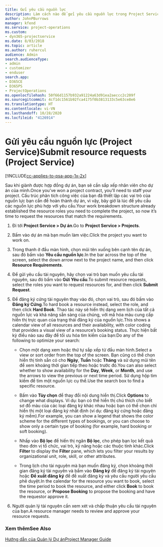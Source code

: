 ```yaml
---
title: Gửi yêu cầu nguồn lực
description: Làm cách nào để gửi yêu cầu nguồn lực trong Project Service
author: JohnPBurrows
manager: kfend
ms.service: project-operations
ms.custom:
- dyn365-projectservice
ms.date: 8/03/2018
ms.topic: article
ms.author: ruhercul
audience: Admin
search.audienceType:
- admin
- customizer
- enduser
search.app:
- D365CE
- D365PS
- ProjectOperations
ms.openlocfilehash: 50f66d1157b932a91224a63d91ea2aeccc2c209f
ms.sourcegitcommit: 4cf1dc1561b92fca4175f0b3813133c5e63ce8e6
ms.translationtype: HT
ms.contentlocale: vi-VN
ms.lasthandoff: 10/28/2020
ms.locfileid: "4126914"
---
```

# <a name="submit-resource-requests-project-service"></a><span data-ttu-id="d08a8-103">Gửi yêu cầu nguồn lực (Project Service)</span><span class="sxs-lookup"><span data-stu-id="d08a8-103">Submit resource requests (Project Service)</span></span>

[!INCLUDE[cc-applies-to-psa-app-1x-2x](../includes/cc-applies-to-psa-app-1x-2x.md)]

<span data-ttu-id="d08a8-104">Sau khi giành được hợp đồng dự án, bạn sẽ cần sắp xếp nhân viên cho dự án của mình.</span><span class="sxs-lookup"><span data-stu-id="d08a8-104">Once you’ve won a project contract, you’ll need to staff your project.</span></span> <span data-ttu-id="d08a8-105">Cấu trúc phân tích công việc của bạn đã thiết lập các vai trò của nguồn lực bạn cần để hoàn thành dự án, vì vậy, bây giờ là lúc để yêu cầu các nguồn lực phù hợp với yêu cầu.</span><span class="sxs-lookup"><span data-stu-id="d08a8-105">Your work breakdown structure already established the resource roles you need to complete the project, so now it’s time to request the resources that match the requirements.</span></span>  
  
1.  <span data-ttu-id="d08a8-106">Đi tới **Project Service > Dự án**.</span><span class="sxs-lookup"><span data-stu-id="d08a8-106">Go to **Project Service > Projects**.</span></span>  
  
2.  <span data-ttu-id="d08a8-107">Bấm vào dự án mà bạn muốn làm việc.</span><span class="sxs-lookup"><span data-stu-id="d08a8-107">Click the project you want to work on.</span></span>  
  
3.  <span data-ttu-id="d08a8-108">Trong thanh ở đầu màn hình, chọn mũi tên xuống bên cạnh tên dự án, sau đó bấm vào **Yêu cầu nguồn lực**.</span><span class="sxs-lookup"><span data-stu-id="d08a8-108">In the bar across the top of the screen, select the down arrow next to the project name, and then click **Resource Requirements**.</span></span>  
  
4.  <span data-ttu-id="d08a8-109">Để gửi yêu cầu tài nguyên, hãy chọn vai trò bạn muốn yêu cầu tài nguyên, sau đó bấm vào **Gửi Yêu cầu**.</span><span class="sxs-lookup"><span data-stu-id="d08a8-109">To submit resource requests, select the roles you want to request resources for, and then click **Submit Request**.</span></span>  
  
5.  <span data-ttu-id="d08a8-110">Để đăng ký cứng tài nguyên thay vào đó, chọn vai trò, sau đó bấm vào **Đăng ký Cứng**.</span><span class="sxs-lookup"><span data-stu-id="d08a8-110">To hard book a resource instead, select the role, and then click **Hard Book**.</span></span> <span data-ttu-id="d08a8-111">Thao tác này sẽ hiển thị dạng xem lịch của tất cả nguồn lực và khả năng sẵn sàng của chúng, với mã hóa màu cung cấp hiển thị trực quan của trạng thái đăng ký của nguồn lực.</span><span class="sxs-lookup"><span data-stu-id="d08a8-111">This shows a calendar view of all resources and their availability, with color coding that provides a visual view of a resource’s booking status.</span></span> <span data-ttu-id="d08a8-112">Thực hiện bất kỳ điều nào sau đây để tối ưu hóa tìm kiếm của bạn:</span><span class="sxs-lookup"><span data-stu-id="d08a8-112">Do any of the following to optimize your search:</span></span>  
  
    -   <span data-ttu-id="d08a8-113">Chọn một dạng xem hoặc thứ tự sắp xếp từ đầu màn hình.</span><span class="sxs-lookup"><span data-stu-id="d08a8-113">Select a view or sort order from the top of the screen.</span></span> <span data-ttu-id="d08a8-114">Bạn cũng có thể chọn hiển thị tính sẵn có cho **Ngày**, **Tuần** hoặc **Tháng** và sử dụng mũi tên để xem khoảng thời gian tiếp theo hoặc trước đó.</span><span class="sxs-lookup"><span data-stu-id="d08a8-114">You can also select whether to show availability for the **Day**, **Week**, or **Month**, and use the arrows to view the previous or next time period.</span></span> <span data-ttu-id="d08a8-115">Sử dụng hộp tìm kiếm để tìm một nguồn lực cụ thể.</span><span class="sxs-lookup"><span data-stu-id="d08a8-115">Use the search box to find a specific resource.</span></span>  
  
    -   <span data-ttu-id="d08a8-116">Bấm vào **Tùy chọn** để thay đổi nội dung hiển thị.</span><span class="sxs-lookup"><span data-stu-id="d08a8-116">Click **Options** to change what displays.</span></span> <span data-ttu-id="d08a8-117">Ví dụ: bạn có thể hiển thị chú thích cho biết sơ đồ màu của các loại đăng ký khác nhau hoặc bạn có thể chọn chỉ hiển thị một loại đăng ký nhất định (ví dụ: đăng ký cứng hoặc đăng ký mềm).</span><span class="sxs-lookup"><span data-stu-id="d08a8-117">For example, you can show a legend that shows the color scheme for the different types of bookings, or you can choose to show only a certain type of booking (for example, hard booking or soft booking).</span></span>  
  
    -   <span data-ttu-id="d08a8-118">Nhấp vào **Bộ lọc** để hiển thị ngăn **Bộ lọc**, cho phép bạn lọc kết quả theo đơn vị tổ chức, vai trò, kỹ năng hoặc các thuộc tính khác.</span><span class="sxs-lookup"><span data-stu-id="d08a8-118">Click **Filter** to display the **Filter** pane, which lets you filter your results by organizational unit, role, skill, or other attributes.</span></span>  
  
    -   <span data-ttu-id="d08a8-119">Trong lịch cho tài nguyên mà bạn muốn đăng ký, chọn khoảng thời gian đăng ký tài nguyên và bấm vào **Đăng ký** để đăng ký tài nguyên hoặc **Đề xuất đăng ký** để đề xuất đăng ký và yêu cầu người yêu cầu phê duyệt.</span><span class="sxs-lookup"><span data-stu-id="d08a8-119">In the calendar for the resource you want to book, select the time period to book the resource, and either click **Book** to book the resource, or **Propose Booking** to propose the booking and have the requestor approve it.</span></span>  
  
6.  <span data-ttu-id="d08a8-120">Người quản lý tài nguyên cần xem xét và chấp thuận yêu cầu tài nguyên của bạn.</span><span class="sxs-lookup"><span data-stu-id="d08a8-120">A resource manager needs to review and approve your resource requests.</span></span>  
  
### <a name="see-also"></a><span data-ttu-id="d08a8-121">Xem thêm</span><span class="sxs-lookup"><span data-stu-id="d08a8-121">See Also</span></span>  
 [<span data-ttu-id="d08a8-122">Hướng dẫn của Quản lý Dự án</span><span class="sxs-lookup"><span data-stu-id="d08a8-122">Project Manager Guide</span></span>](../psa/project-manager-guide.md)
